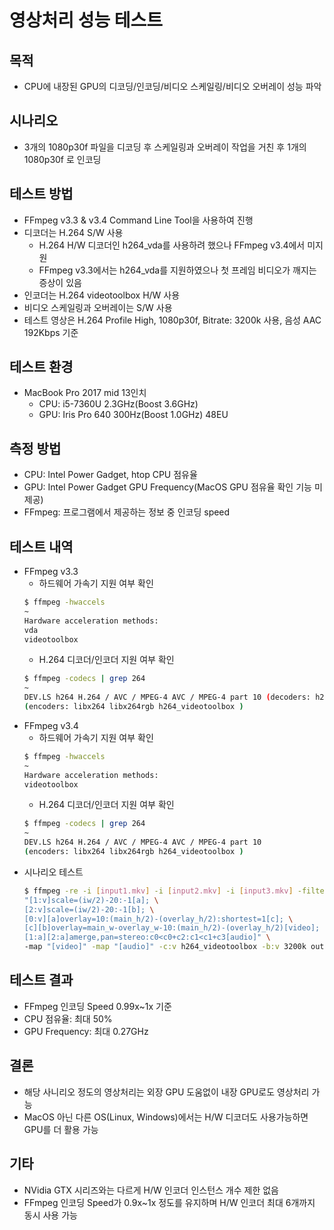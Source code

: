 # 영상처리 성능 테스트
## 목적
- CPU에 내장된 GPU의 디코딩/인코딩/비디오 스케일링/비디오 오버레이 성능 파악
## 시나리오
- 3개의 1080p30f 파일을 디코딩 후 스케일링과 오버레이 작업을 거친 후 1개의 1080p30f 로 인코딩
## 테스트 방법
- FFmpeg v3.3 & v3.4 Command Line Tool을 사용하여 진행
- 디코더는 H.264 S/W 사용
    - H.264 H/W 디코더인 h264_vda를 사용하려 했으나 FFmpeg v3.4에서 미지원
    - FFmpeg v3.3에서는 h264_vda를 지원하였으나 첫 프레임 비디오가 깨지는 증상이 있음
- 인코더는 H.264 videotoolbox H/W 사용
- 비디오 스케일링과 오버레이는 S/W 사용
- 테스트 영상은 H.264 Profile High, 1080p30f, Bitrate: 3200k 사용, 음성 AAC 192Kbps 기준
## 테스트 환경
- MacBook Pro 2017 mid 13인치
    - CPU: i5-7360U 2.3GHz(Boost 3.6GHz)
    - GPU: Iris Pro 640 300Hz(Boost 1.0GHz) 48EU
## 측정 방법
- CPU: Intel Power Gadget, htop CPU 점유율
- GPU: Intel Power Gadget GPU Frequency(MacOS GPU 점유율 확인 기능 미제공)
- FFmpeg: 프로그램에서 제공하는 정보 중 인코딩 speed
## 테스트 내역
- FFmpeg v3.3
    - 하드웨어 가속기 지원 여부 확인
    ```sh
    $ ffmpeg -hwaccels
    ~
    Hardware acceleration methods:
    vda
    videotoolbox
    ```
    - H.264 디코더/인코더 지원 여부 확인
    ```sh
    $ ffmpeg -codecs | grep 264
    ~
    DEV.LS h264 H.264 / AVC / MPEG-4 AVC / MPEG-4 part 10 (decoders: h264 h264_vda )
    (encoders: libx264 libx264rgb h264_videotoolbox )
    ```
- FFmpeg v3.4
    - 하드웨어 가속기 지원 여부 확인
    ```sh
    $ ffmpeg -hwaccels
    ~
    Hardware acceleration methods:
    videotoolbox
    ```
    - H.264 디코더/인코더 지원 여부 확인
    ```sh
    $ ffmpeg -codecs | grep 264
    ~
    DEV.LS h264 H.264 / AVC / MPEG-4 AVC / MPEG-4 part 10
    (encoders: libx264 libx264rgb h264_videotoolbox )
    ```
- 시나리오 테스트
    ```sh
    $ ffmpeg -re -i [input1.mkv] -i [input2.mkv] -i [input3.mkv] -filter_complex \
    "[1:v]scale=(iw/2)-20:-1[a]; \
    [2:v]scale=(iw/2)-20:-1[b]; \
    [0:v][a]overlay=10:(main_h/2)-(overlay_h/2):shortest=1[c]; \
    [c][b]overlay=main_w-overlay_w-10:(main_h/2)-(overlay_h/2)[video]; \
    [1:a][2:a]amerge,pan=stereo:c0<c0+c2:c1<c1+c3[audio]" \
    -map "[video]" -map "[audio]" -c:v h264_videotoolbox -b:v 3200k output.mkv
    ```
## 테스트 결과
- FFmpeg 인코딩 Speed 0.99x~1x 기준
- CPU 점유율: 최대 50%
- GPU Frequency: 최대 0.27GHz
## 결론
- 해당 사니리오 정도의 영상처리는 외장 GPU 도움없이 내장 GPU로도 영상처리 가능
- MacOS 아닌 다른 OS(Linux, Windows)에서는 H/W 디코더도 사용가능하면 GPU를 더 활용 가능
## 기타
- NVidia GTX 시리즈와는 다르게 H/W 인코더 인스턴스 개수 제한 없음
- FFmpeg 인코딩 Speed가 0.9x~1x 정도를 유지하며 H/W 인코더 최대 6개까지 동시 사용 가능

